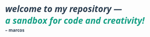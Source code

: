 <h1 style="font-family: 'Segoe UI', Tahoma, Geneva, Verdana, sans-serif; font-weight: 700; color: #2c3e50; font-style: italic; text-align: left;">
  welcome to my repository —<br/>
  <span style="color: #16a085;">a sandbox for code and creativity!</span>  
</h1>
<p style="font-family: 'Segoe UI', Tahoma, Geneva, Verdana, sans-serif; font-weight: 900; color: #2c3e50; margin-top: -1rem; text-align: left;">
  – marcos
</p>
